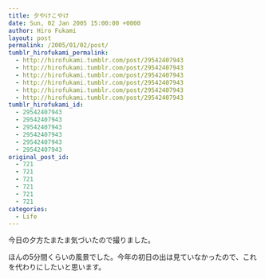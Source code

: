 ```yaml
---
title: 夕やけこやけ
date: Sun, 02 Jan 2005 15:00:00 +0000
author: Hiro Fukami
layout: post
permalink: /2005/01/02/post/
tumblr_hirofukami_permalink:
  - http://hirofukami.tumblr.com/post/29542407943
  - http://hirofukami.tumblr.com/post/29542407943
  - http://hirofukami.tumblr.com/post/29542407943
  - http://hirofukami.tumblr.com/post/29542407943
  - http://hirofukami.tumblr.com/post/29542407943
  - http://hirofukami.tumblr.com/post/29542407943
tumblr_hirofukami_id:
  - 29542407943
  - 29542407943
  - 29542407943
  - 29542407943
  - 29542407943
  - 29542407943
original_post_id:
  - 721
  - 721
  - 721
  - 721
  - 721
  - 721
categories:
  - Life
---
```

<div class="section">
  <p>
    今日の夕方たまたま気づいたので撮りました。
  </p>
  
  <p>
    ほんの5分間くらいの風景でした。今年の初日の出は見ていなかったので、これを代わりにしたいと思います。
  </p>
</div>